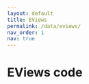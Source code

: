 ```yaml
---
layout: default
title: EViews
permalink: /data/eviews/
nav_order: 1
nav: true
---
```


# EViews code